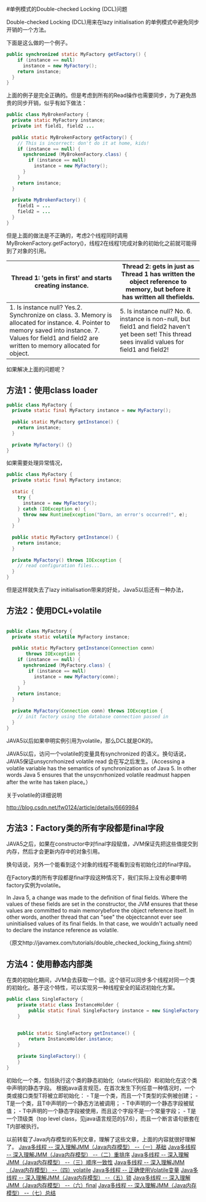 #单例模式的Double-checked Locking (DCL)问题

Double-checked Locking (DCL)用来在lazy initialisation 的单例模式中避免同步开销的一个方法。

下面是这么做的一个例子。

```java
public synchronized static MyFactory getFactory() {  
    if (instance == null)  
      instance = new MyFactory();  
    return instance;  
  }  
}  
```

上面的例子是完全正确的。但是考虑到所有的Read操作也需要同步，为了避免昂贵的同步开销，似乎有如下做法：

```java
public class MyBrokenFactory {  
  private static MyFactory instance;  
  private int field1, field2 ...  
  
  public static MyBrokenFactory getFactory() {  
    // This is incorrect: don't do it at home, kids!  
    if (instance == null) {  
      synchronized (MyBrokenFactory.class) {  
        if (instance == null)  
          instance = new MyFactory();  
      }  
    }  
    return instance;  
  }  
  
  private MyBrokenFactory() {  
    field1 = ...  
    field2 = ...  
  }  
}  
```

但是上面的做法是不正确的，考虑2个线程同时调用MyBrokenFactory.getFactory()，线程2在线程1完成对象的初始化之前就可能得到了对象的引用。

| Thread 1: 'gets in first' and starts creating instance. | Thread 2: gets in just as Thread 1 has written the object reference to memory, but before it has written all thefields. |
| ---------------------------------------- | ---------------------------------------- |
| 1. Is instance null? Yes.2. Synchronize on class. 3. Memory is allocated for instance. 4. Pointer to memory saved into instance. 7. Values for field1 and field2 are written to memory allocated for object. | 5. Is instance null? No. 6. instance is non-null, but field1 and field2 haven't yet been set! This thread sees invalid values for field1 and field2! |

如果解决上面的问题呢？

## **方法1：使用class loader**

```java
public class MyFactory {  
  private static final MyFactory instance = new MyFactory();  
  
  public static MyFactory getInstance() {  
    return instance;  
  }  
  
  private MyFactory() {}  
}  
```

如果需要处理异常情况，

```java
public class MyFactory {  
  private static final MyFactory instance;  
  
  static {  
    try {  
      instance = new MyFactory();  
    } catch (IOException e) {  
      throw new RuntimeException("Darn, an error's occurred!", e);  
    }  
  }  
  
  public static MyFactory getInstance() {  
    return instance;  
  }  
  
  private MyFactory() throws IOException {  
    // read configuration files...  
  }  
}  
```

但是这样就失去了lazy initialisation带来的好处，Java5以后还有一种办法，

## **方法2：使用DCL+volatile**

```java
 
public class MyFactory {  
  private static volatile MyFactory instance;  
  
  public static MyFactory getInstance(Connection conn)  
       throws IOException {  
    if (instance == null) {  
      synchronized (MyFactory.class) {  
        if (instance == null)  
          instance = new MyFactory(conn);  
      }  
    }  
    return instance;    
  }  
  
  private MyFactory(Connection conn) throws IOException {  
    // init factory using the database connection passed in  
  }  
}
```

JAVA5以后如果申明实例引用为volatile，那么DCL就是OK的。

JAVA5以后，访问一个volatile的变量具有synchronized 的语义。换句话说，JAVA5保证unsycnrhonized volatile read 会在写之后发生。（Accessing a volatile variable has the semantics of synchronization as of Java 5. In other words Java 5 ensures that the unsycnrhonized volatile readmust happen after the write has taken place。）

关于volatile的详细说明

http://blog.csdn.net/fw0124/article/details/6669984

## 方法3：Factory类的所有字段都是final字段

JAVA5之后，如果在constructor中对final字段赋值，JVM保证先把这些值提交到内存，然后才会更新内存中的对象引用。

换句话说，另外一个能看到这个对象的线程不能看到没有初始化过的final字段。

在Factory类的所有字段都是final字段这种情况下，我们实际上没有必要申明factory实例为volatile。

In Java 5, a change was made to the definition of final fields. Where the values of these fields are set in the constructor, the JVM ensures that these values are committed to main memorybefore the object reference itself. In other words, another thread that can "see" the objectcannot ever see uninitialised values of its final fields. In that case, we wouldn't actually need to declare the instance reference as volatile.

（原文http://javamex.com/tutorials/double_checked_locking_fixing.shtml）

## **方法4：使用静态内部类**

在类的初始化期间，JVM会去获取一个锁。这个锁可以同步多个线程对同一个类的初始化。基于这个特性，可以实现另一种线程安全的延迟初始化方案。

```java
public class SingleFactory {  
    private static class InstanceHolder {  
        public static final SingleFactory instance = new SingleFactory();  
    }  
      
  
    public static SingleFactory getInstance() {  
        return InstanceHolder.instance;  
    }  
  
    private SingleFactory() {  
    }  
}  
```

初始化一个类，包括执行这个类的静态初始化（static代码段）和初始化在这个类中声明的静态字段。
根据java语言规范，在首次发生下列任意一种情况时，一个类或接口类型T将被立即初始化：
\- T是一个类，而且一个T类型的实例被创建；
\- T是一个类，且T中声明的一个静态方法被调用；
\- T中声明的一个静态字段被赋值；
\- T中声明的一个静态字段被使用，而且这个字段不是一个常量字段；
\- T是一个顶级类（top level class，见java语言规范的§7.6），而且一个断言语句嵌套在T内部被执行。

以前转载了Java内存模型的系列文章，理解了这些文章，上面的内容就很好理解了。
[Java多线程 -- 深入理解JMM（Java内存模型） --（一）基础](http://blog.csdn.net/fw0124/article/details/6650483)
[Java多线程 -- 深入理解JMM（Java内存模型） --（二）重排序](http://blog.csdn.net/fw0124/article/details/6652305)
[Java多线程 -- 深入理解JMM（Java内存模型） --（三）顺序一致性](http://blog.csdn.net/fw0124/article/details/6653008)
[Java多线程 -- 深入理解JMM（Java内存模型） --（四）volatile](http://blog.csdn.net/fw0124/article/details/6655381)
[Java多线程 -- 正确使用Volatile变量](http://blog.csdn.net/fw0124/article/details/6669984)
[Java多线程 -- 深入理解JMM（Java内存模型） --（五）锁](http://blog.csdn.net/fw0124/article/details/6671447)
[Java多线程 -- 深入理解JMM（Java内存模型） --（六）final](http://blog.csdn.net/fw0124/article/details/6692022)
[Java多线程 -- 深入理解JMM（Java内存模型） --（七）总结](http://blog.csdn.net/fw0124/article/details/6738266)